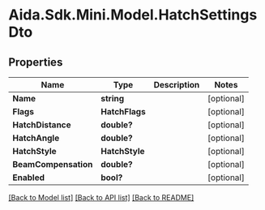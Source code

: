 # Aida.Sdk.Mini.Model.HatchSettingsDto

## Properties

Name | Type | Description | Notes
------------ | ------------- | ------------- | -------------
**Name** | **string** |  | [optional] 
**Flags** | **HatchFlags** |  | [optional] 
**HatchDistance** | **double?** |  | [optional] 
**HatchAngle** | **double?** |  | [optional] 
**HatchStyle** | **HatchStyle** |  | [optional] 
**BeamCompensation** | **double?** |  | [optional] 
**Enabled** | **bool?** |  | [optional] 

[[Back to Model list]](../README.md#documentation-for-models) [[Back to API list]](../README.md#documentation-for-api-endpoints) [[Back to README]](../README.md)

